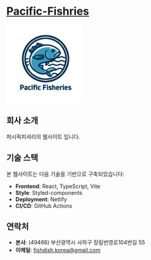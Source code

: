 # [Pacific-Fishries](https://pfckorea.com/)

<img src="/public/logo/3.png" alt="Pacific-Fishries 로고" width="200" height="200">

## 회사 소개

퍼시픽피셔리의 웹사이트 입니다.

## 기술 스택

본 웹사이트는 다음 기술을 기반으로 구축되었습니다:

- **Frontend**: React, TypeScript, Vite
- **Style**: Styled-components
- **Deployment**: Netlify
- **CI/CD**: GitHub Actions

## 연락처

- **본사**: (49466) 부산광역시 사하구 장림번영로104번길 55
- **이메일**: fishdish.korea@gmail.com
